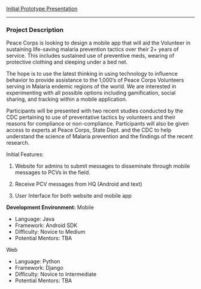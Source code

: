 [Initial Prototype Presentation](http://prezi.com/nw4b5winj4_c/malaria-meds-app/)


***
 
### Project Description
Peace Corps is looking to design a mobile app that will aid the Volunteer in sustaining life-saving malaria prevention tactics over their 2+ years of service. This includes sustained use of preventive meds, wearing of protective clothing and sleeping under a bed net.
 
The hope is to use the latest thinking in using technology to influence behavior to provide assistance to the 1,000’s of Peace Corps Volunteers serving in Malaria endemic regions of the world. We are interested in experimenting with all possible options including gamification, social sharing, and tracking within a mobile application.
 
Participants will be presented with two recent studies conducted by the CDC pertaining to use of preventative tactics by volunteers and their reasons for compliance or non-compliance. Participants will also be given access to experts at Peace Corps, State Dept. and the CDC to help understand the science of Malaria prevention and the findings of the recent research.

Initial Features:

1. Website for admins to submit messages to disseminate through mobile messages to PCVs in the field. 

2. Receive PCV messages from HQ (Android and text)

3. User Interface for both website and mobile app

**Development Environment:**
Mobile
* Language: Java 
* Framework: Android SDK
* Difficulty: Novice to Medium
* Potential Mentors: TBA

Web
* Language: Python 
* Framework: Django
* Difficulty: Novice to Intermediate
* Potential Mentors: TBA